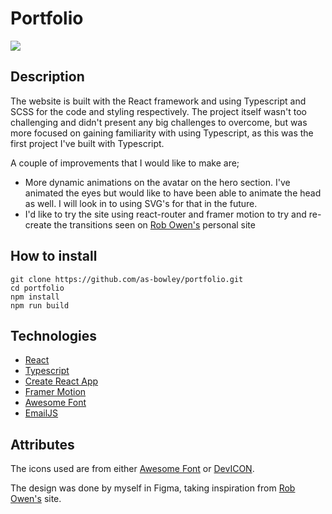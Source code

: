 # Portfolio

![](https://imgur.com/ZZ7kqKN.gif)

## Description

The website is built with the React framework and using Typescript and SCSS for the code and styling respectively. The project itself wasn't too challenging and didn't present any big challenges to overcome, but was more focused on gaining familiarity with using Typescript, as this was the first project I've built with Typescript.

A couple of improvements that I would like to make are;

- More dynamic animations on the avatar on the hero section. I've animated the eyes but would like to have been able to animate the head as well. I will look in to using SVG's for that in the future.
- I'd like to try the site using react-router and framer motion to try and re-create the transitions seen on [Rob Owen's](https://robbowen.digital/) personal site

## How to install

```
git clone https://github.com/as-bowley/portfolio.git
cd portfolio
npm install
npm run build
```

## Technologies

- [React](https://reactjs.org/)
- [Typescript](https://www.typescriptlang.org/)
- [Create React App](https://create-react-app.dev/)
- [Framer Motion](https://www.framer.com/motion/)
- [Awesome Font](https://fontawesome.com/)
- [EmailJS](https://www.emailjs.com/)

## Attributes

The icons used are from either [Awesome Font](https://fontawesome.com/) or [DevICON](https://devicon.dev/).

The design was done by myself in Figma, taking inspiration from [Rob Owen's](https://robbowen.digital/) site.
